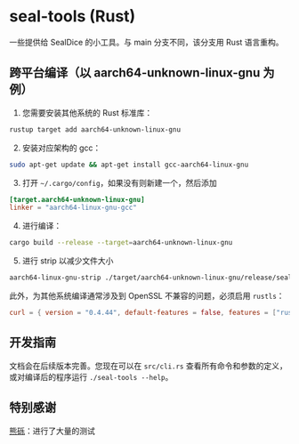 # seal-tools (Rust)
 一些提供给 SealDice 的小工具。与 main 分支不同，该分支用 Rust 语言重构。

## 跨平台编译（以 aarch64-unknown-linux-gnu 为例）
1. 您需要安装其他系统的 Rust 标准库：
  ```bash
  rustup target add aarch64-unknown-linux-gnu
  ```
2. 安装对应架构的 gcc：
  ```bash
  sudo apt-get update && apt-get install gcc-aarch64-linux-gnu
  ```
3. 打开 `~/.cargo/config`，如果没有则新建一个，然后添加
  ```toml
  [target.aarch64-unknown-linux-gnu]
  linker = "aarch64-linux-gnu-gcc"
  ```
4. 进行编译：
  ```bash
  cargo build --release --target=aarch64-unknown-linux-gnu
  ```
5. 进行 strip 以减少文件大小
  ```bash
  aarch64-linux-gnu-strip ./target/aarch64-unknown-linux-gnu/release/seal-tools
  ```

此外，为其他系统编译通常涉及到 OpenSSL 不兼容的问题，必须启用 `rustls`：
```toml
curl = { version = "0.4.44", default-features = false, features = ["rustls"] }
```

## 开发指南
文档会在后续版本完善。您现在可以在 `src/cli.rs` 查看所有命令和参数的定义，或对编译后的程序运行 `./seal-tools --help`。

## 特别感谢
[熊砾](https://github.com/Lightinglight)：进行了大量的测试